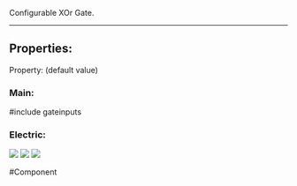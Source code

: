 Configurable XOr Gate.

---

## Properties:

Property: (default value)

### Main:
#include gateinputs
### Electric:
![](Logic%20Components#Inputs)
![](Logic%20Components#Outputs)
![](Logic%20Components#Edges)


#Component 
